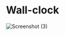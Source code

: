 # Wall-clock
![Screenshot (3)](https://user-images.githubusercontent.com/121098138/208660297-b3d8dbd0-7fba-4dcb-b350-c22b2d2dee0c.png)
